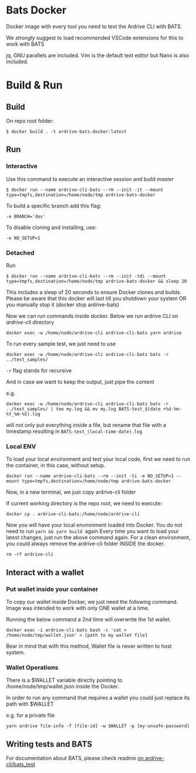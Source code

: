 # Bats Docker

Docker image with every tool you need to test the Ardrive CLI with BATS.

We *strongly* suggest to load recommended VSCode extensions for this to work with BATS

jq, GNU parallels are included. Vim is the default text editor but Nano is also included.
# Build & Run

## Build

On repo root folder:

```$ docker build . -t ardrive-bats-docker:latest      ```                                                                  

## Run

### Interactive

Use this command to execute an interactive session and build *master*

```$ docker run --name ardrive-cli-bats --rm --init -it --mount type=tmpfs,destination=/home/node/tmp ardrive-bats-docker   ```

To build a specific branch add this flag:

``` -e BRANCH='dev' ```

To disable cloning and installing, use:

``` -e NO_SETUP=1 ```

### Detached

Run

```$ docker run --name ardrive-cli-bats --rm --init -tdi --mount type=tmpfs,destination=/home/node/tmp ardrive-bats-docker && sleep 20 ```

This includes a sleep of 20 seconds to ensure Docker clones and builds. Please be aware that this docker will last till you shutdown your system OR you manually stop it (docker stop ardrive-bats)

Now we can run commands inside docker. Below we run ardrive CLI on *ardrive-cli* directory

```docker exec -w /home/node/ardrive-cli ardrive-cli-bats yarn ardrive```

To run every sample test, we just need to use

```docker exec -w /home/node/ardrive-cli ardrive-cli-bats bats -r ../test_samples/```

```-r``` flag stands for recursive

And in case we want to keep the output, just pipe the content

e.g.

```docker exec -w /home/node/ardrive-cli ardrive-cli-bats bats -r ../test_samples/ | tee my.log && mv my.log BATS-test_$(date +%d-%m-%Y_%H-%S).log```

will not only put everything inside a file, but rename that file with a timestamp resulting in ```BATS-test_(local-time-date).log```

### Local ENV

To load your local environment and test your local code, first we need to run the container, in this case, without setup.

```docker run --name ardrive-cli-bats --rm --init -ti -e NO_SETUP=1 --mount type=tmpfs,destination=/home/node/tmp ardrive-bats-docker   ```

Now, in a new terminal, we just copy ardrive-cli folder

If current working directory is the repo root, we need to execute:

```docker cp . ardrive-cli-bats:/home/node/ardrive-cli ```

Now you will have your local environment loaded into Docker. You do not need to run ```yarn && yarn build ```again
Every time you want to load your latest changes, just run the above command again. For a clean environment, you could always remove the ardrive-cli folder INSIDE the docker. 

```rm -rf ardrive-cli ```

## Interact with a wallet

### Put wallet inside your container

To copy our wallet inside Docker, we just need the following command.
Image was intended to work with only ONE wallet at a time. 

Running the below command a 2nd time will overwrite the 1st wallet.

``docker exec -i ardrive-cli-bats bash -c 'cat > /home/node/tmp/wallet.json' < [path to my wallet file]``

Bear in mind that with this method, Wallet file is never written to host system.
### Wallet Operations

There is a $WALLET variable directly pointing to /home/node/tmp/wallet.json inside the Docker.

In order to run any command that requires a wallet you could just replace its path with $WALLET

e.g. for a private file

``yarn ardrive file-info -f [file-id] -w $WALLET -p [my-unsafe-password]``

## Writing tests and BATS

For documentation about BATS, please check readme [on ardrive-cli/bats_test](https://github.com/ardriveapp/ardrive-cli/blob/master/bats_test/readme.md)
